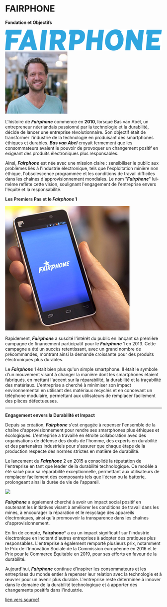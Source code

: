 # **FAIRPHONE**


**Fondation et Objectifs**

![](2560px-Fairphone_logo.svg.png)
![](BAS.jpg)



L'histoire de ***Fairphone*** commence en **2010**, lorsque Bas van Abel, un entrepreneur néerlandais passionné par la technologie et la durabilité, décide de lancer une entreprise révolutionnaire. Son objectif était de transformer l'industrie de la technologie en produisant des smartphones éthiques et durables. ***Bas van Abel*** croyait fermement que les consommateurs avaient le pouvoir de provoquer un changement positif en exigeant des produits électroniques plus responsables.



Ainsi, ***Fairphone*** est née avec une mission claire : sensibiliser le public aux problèmes liés à l'industrie électronique, tels que l'exploitation minière non éthique, l'obsolescence programmée et les conditions de travail difficiles dans les chaînes d'approvisionnement mondiales. Le nom "***Fairphone***" lui-même reflète cette vision, soulignant l'engagement de l'entreprise envers l'équité et la responsabilité.



**Les Premiers Pas et le ***Fairphone*** 1**

![](fp1.jpg)

Rapidement, ***Fairphone*** a suscité l'intérêt du public en lançant sa première campagne de financement participatif pour le ***Fairphone*** 1 en 2013. Cette campagne a été un succès retentissant, avec un grand nombre de précommandes, montrant ainsi la demande croissante pour des produits électroniques plus durables.

Le ***Fairphone*** 1 était bien plus qu'un simple smartphone. Il était le symbole d'un mouvement visant à changer la manière dont les smartphones étaient fabriqués, en mettant l'accent sur la réparabilité, la durabilité et la traçabilité des matériaux. L'entreprise a cherché à minimiser son impact environnemental en utilisant des matériaux recyclés et en concevant un téléphone modulaire, permettant aux utilisateurs de remplacer facilement des pièces défectueuses.





---



**Engagement envers la Durabilité et Impact**



Depuis sa création, ***Fairphone*** s'est engagée à repenser l'ensemble de la chaîne d'approvisionnement pour rendre ses smartphones plus éthiques et écologiques. L'entreprise a travaillé en étroite collaboration avec des organisations de défense des droits de l'homme, des experts en durabilité et des partenaires industriels pour s'assurer que chaque étape de la production respecte des normes strictes en matière de durabilité.


Le lancement du ***Fairphone*** 2 en 2015 a consolidé la réputation de l'entreprise en tant que leader de la durabilité technologique. Ce modèle a été salué pour sa réparabilité exceptionnelle, permettant aux utilisateurs de remplacer facilement des composants tels que l'écran ou la batterie, prolongeant ainsi la durée de vie de l'appareil.

![](fp2.jpg)

***Fairphone*** a également cherché à avoir un impact social positif en soutenant les initiatives visant à améliorer les conditions de travail dans les mines, à encourager la réparation et le recyclage des appareils électroniques, ainsi qu'à promouvoir la transparence dans les chaînes d'approvisionnement.


En fin de compte, **Fairphone*** a eu un impact significatif sur l'industrie électronique en incitant d'autres entreprises à adopter des pratiques plus responsables. L'entreprise a également remporté plusieurs prix, notamment le Prix de l'Innovation Sociale de la Commission européenne en 2016 et le Prix pour le Commerce Équitable en 2019, pour ses efforts en faveur de la durabilité.


Aujourd'hui, ***Fairphone*** continue d'inspirer les consommateurs et les entreprises du monde entier à repenser leur relation avec la technologie et à œuvrer pour un avenir plus durable. L'entreprise reste déterminée à innover dans le domaine de la durabilité technologique et à apporter des changements positifs dans l'industrie.


[lien vers source1](https://whyopencomputing.ch/img/cms/**Fairphone***_impact%20report2020_FR.pdf)
